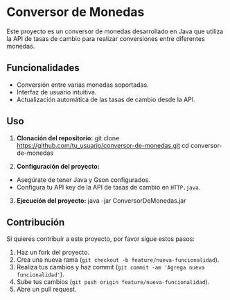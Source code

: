 # Conversor de Monedas

Este proyecto es un conversor de monedas desarrollado en Java que utiliza la API de tasas de cambio para realizar conversiones entre diferentes monedas.

## Funcionalidades

- Conversión entre varias monedas soportadas.
- Interfaz de usuario intuitiva.
- Actualización automática de las tasas de cambio desde la API.

## Uso

1. **Clonación del repositorio:**
git clone https://github.com/tu_usuario/conversor-de-monedas.git
cd conversor-de-monedas


2. **Configuración del proyecto:**
- Asegúrate de tener Java y Gson configurados.
- Configura tu API key de la API de tasas de cambio en `HTTP.java`.

3. **Ejecución del proyecto:**
java -jar ConversorDeMonedas.jar


## Contribución

Si quieres contribuir a este proyecto, por favor sigue estos pasos:

1. Haz un fork del proyecto.
2. Crea una nueva rama (`git checkout -b feature/nueva-funcionalidad`).
3. Realiza tus cambios y haz commit (`git commit -am 'Agrega nueva funcionalidad'`).
4. Sube tus cambios (`git push origin feature/nueva-funcionalidad`).
5. Abre un pull request.
